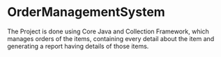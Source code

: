 # OrderManagementSystem
The Project is done using Core Java and Collection Framework, which manages orders
of the items, containing every detail about the item and
generating a report having details of those items.
